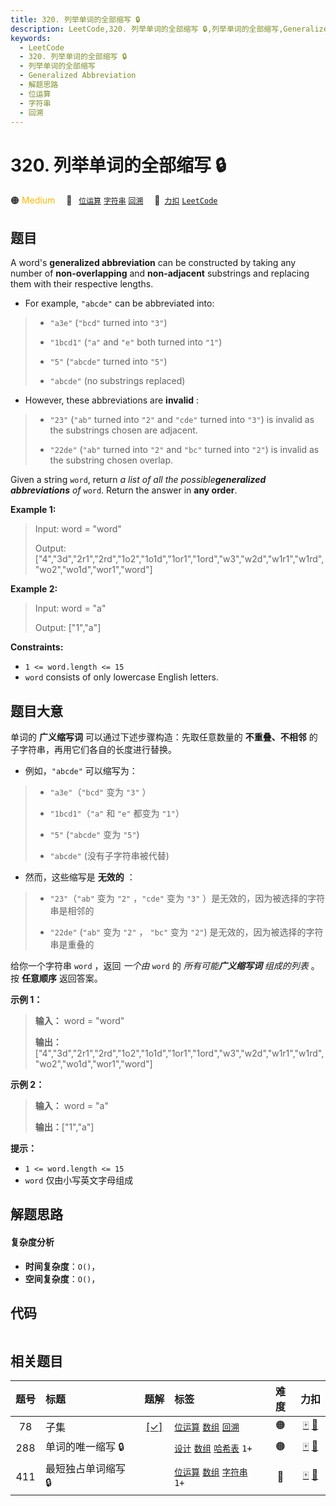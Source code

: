 ```yaml
---
title: 320. 列举单词的全部缩写 🔒
description: LeetCode,320. 列举单词的全部缩写 🔒,列举单词的全部缩写,Generalized Abbreviation,解题思路,位运算,字符串,回溯
keywords:
  - LeetCode
  - 320. 列举单词的全部缩写 🔒
  - 列举单词的全部缩写
  - Generalized Abbreviation
  - 解题思路
  - 位运算
  - 字符串
  - 回溯
---
```


# 320. 列举单词的全部缩写 🔒

🟠 <font color=#ffb800>Medium</font>&emsp; 🔖&ensp; [`位运算`](/tag/bit-manipulation.md) [`字符串`](/tag/string.md) [`回溯`](/tag/backtracking.md)&emsp; 🔗&ensp;[`力扣`](https://leetcode.cn/problems/generalized-abbreviation) [`LeetCode`](https://leetcode.com/problems/generalized-abbreviation)

## 题目

A word's **generalized abbreviation** can be constructed by taking any number
of **non-overlapping** and **non-adjacent** substrings and replacing them with
their respective lengths.

  * For example, `"abcde"` can be abbreviated into: 
> 
> * `"a3e"` (`"bcd"` turned into `"3"`)
> 
> * `"1bcd1"` (`"a"` and `"e"` both turned into `"1"`)
> 
> * `"5"` (`"abcde"` turned into `"5"`)
> 
> * `"abcde"` (no substrings replaced)
  * However, these abbreviations are **invalid** : 
> 
> * `"23"` (`"ab"` turned into `"2"` and `"cde"` turned into `"3"`) is invalid as the substrings chosen are adjacent.
> 
> * `"22de"` (`"ab"` turned into `"2"` and `"bc"` turned into `"2"`) is invalid as the substring chosen overlap.

Given a string `word`, return _a list of all the possible**generalized
abbreviations** of_ `word`. Return the answer in **any order**.



**Example 1:**

> Input: word = "word"
> 
> Output: ["4","3d","2r1","2rd","1o2","1o1d","1or1","1ord","w3","w2d","w1r1","w1rd","wo2","wo1d","wor1","word"]

**Example 2:**

> Input: word = "a"
> 
> Output: ["1","a"]

**Constraints:**

  * `1 <= word.length <= 15`
  * `word` consists of only lowercase English letters.


## 题目大意

单词的 **广义缩写词** 可以通过下述步骤构造：先取任意数量的 **不重叠、不相邻** 的子字符串，再用它们各自的长度进行替换。

  * 例如，`"abcde"` 可以缩写为： 
> 
> * `"a3e"`（`"bcd"` 变为 `"3"` ）
> 
> * `"1bcd1"`（`"a"` 和 `"e"` 都变为 `"1"`）
> 
> * `"5"` (`"abcde"` 变为 `"5"`)
> 
> * `"abcde"` (没有子字符串被代替)
  * 然而，这些缩写是 **无效的** ： 
> 
> * `"23"`（`"ab"` 变为 `"2"` ，`"cde"` 变为 `"3"` ）是无效的，因为被选择的字符串是相邻的
> 
> * `"22de"` (`"ab"` 变为 `"2"` ， `"bc"` 变为 `"2"`)  是无效的，因为被选择的字符串是重叠的

给你一个字符串 `word` ，返回 _一个由_  `word` 的 _所有可能**广义缩写词** 组成的列表_ 。按 **任意顺序** 返回答案。



**示例 1：**

> 
> 
> 
> 
> 
> **输入：** word = "word"
> 
> **输出：**["4","3d","2r1","2rd","1o2","1o1d","1or1","1ord","w3","w2d","w1r1","w1rd","wo2","wo1d","wor1","word"]
> 
> 

**示例 2：**

> 
> 
> 
> 
> 
> **输入：** word = "a"
> 
> **输出：**["1","a"]
> 
> 



**提示：**

  * `1 <= word.length <= 15`
  * `word` 仅由小写英文字母组成


## 解题思路

#### 复杂度分析

- **时间复杂度**：`O()`，
- **空间复杂度**：`O()`，

## 代码

```javascript

```

## 相关题目

<!-- prettier-ignore -->
| 题号 | 标题 | 题解 | 标签 | 难度 | 力扣 |
| :------: | :------ | :------: | :------ | :------: | :------: |
| 78 | 子集 | [[✓]](/problem/0078.md) |  [`位运算`](/tag/bit-manipulation.md) [`数组`](/tag/array.md) [`回溯`](/tag/backtracking.md) | 🟠 | [🀄️](https://leetcode.cn/problems/subsets) [🔗](https://leetcode.com/problems/subsets) |
| 288 | 单词的唯一缩写 🔒 |  |  [`设计`](/tag/design.md) [`数组`](/tag/array.md) [`哈希表`](/tag/hash-table.md) `1+` | 🟠 | [🀄️](https://leetcode.cn/problems/unique-word-abbreviation) [🔗](https://leetcode.com/problems/unique-word-abbreviation) |
| 411 | 最短独占单词缩写 🔒 |  |  [`位运算`](/tag/bit-manipulation.md) [`数组`](/tag/array.md) [`字符串`](/tag/string.md) `1+` | 🔴 | [🀄️](https://leetcode.cn/problems/minimum-unique-word-abbreviation) [🔗](https://leetcode.com/problems/minimum-unique-word-abbreviation) |